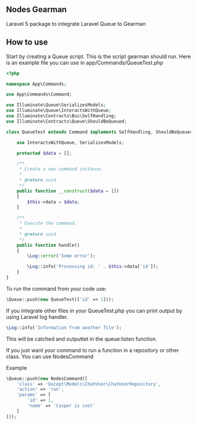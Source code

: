 ## Nodes Gearman

Laravel 5 package to integrate Laravel Queue to Gearman

## How to use

Start by creating a Queue script. This is the script gearman should run. Here is an example file you can use in app/Commands/QueueTest.php

```php
<?php 

namespace App\Commands;

use App\Commands\Command;

use Illuminate\Queue\SerializesModels;
use Illuminate\Queue\InteractsWithQueue;
use Illuminate\Contracts\Bus\SelfHandling;
use Illuminate\Contracts\Queue\ShouldBeQueued;

class QueueTest extends Command implements SelfHandling, ShouldBeQueued {

	use InteractsWithQueue, SerializesModels;

    protected $data = [];

	/**
	 * Create a new command instance.
	 *
	 * @return void
	 */
	public function __construct($data = [])
	{
		$this->data = $data;
	}

	/**
	 * Execute the command.
	 *
	 * @return void
	 */
	public function handle()
	{
        \Log::error('Some error');

        \Log::info('Processing id: ' . $this->data['id']);
	}
}
```

To run the command from your code use:

```php
\Queue::push(new QueueTest(['id' => 1]));
```

If you integrate other files in your QueueTest.php you can print output by using Laravel log handler.

```php
\Log::info('Information from another file');
```

This will be catched and outputtet in the queue:listen function.

If you just want your command to run a function in a repository or other class. You can use NodesCommand

Example
```php
\Queue::push(new NodesCommand([
    'class' => 'Oxcept\Models\ChatUser\ChatUserRepository',
    'action' => 'run',
    'params' => [
        'id' => 1,
        'name' => 'Casper is cool'
    ]
]));
```

